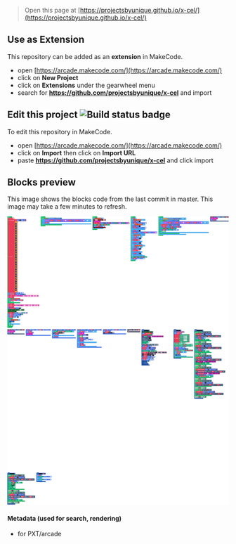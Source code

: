  


> Open this page at [https://projectsbyunique.github.io/x-cel/](https://projectsbyunique.github.io/x-cel/)

## Use as Extension

This repository can be added as an **extension** in MakeCode.

* open [https://arcade.makecode.com/](https://arcade.makecode.com/)
* click on **New Project**
* click on **Extensions** under the gearwheel menu
* search for **https://github.com/projectsbyunique/x-cel** and import

## Edit this project ![Build status badge](https://github.com/projectsbyunique/x-cel/workflows/MakeCode/badge.svg)

To edit this repository in MakeCode.

* open [https://arcade.makecode.com/](https://arcade.makecode.com/)
* click on **Import** then click on **Import URL**
* paste **https://github.com/projectsbyunique/x-cel** and click import

## Blocks preview

This image shows the blocks code from the last commit in master.
This image may take a few minutes to refresh.

![A rendered view of the blocks](https://github.com/projectsbyunique/x-cel/raw/master/.github/makecode/blocks.png)

#### Metadata (used for search, rendering)

* for PXT/arcade
<script src="https://makecode.com/gh-pages-embed.js"></script><script>makeCodeRender("{{ site.makecode.home_url }}", "{{ site.github.owner_name }}/{{ site.github.repository_name }}");</script>
